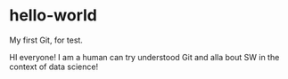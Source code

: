 # hello-world
My first Git, for test.

HI everyone!
I am a human can try understood Git and alla bout SW in the context of data science!
